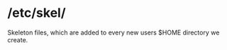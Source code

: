 /etc/skel/
==============

Skeleton files, which are added to every new users $HOME directory we create.
